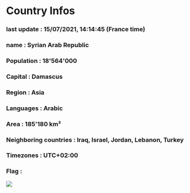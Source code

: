 # Country  Infos
### last update : 15/07/2021, 14:14:45 (France time)

### name : Syrian Arab Republic
### Population : 18'564'000
### Capital : Damascus
### Region : Asia
### Languages : Arabic
### Area : 185'180 km²
### Neighboring countries : Iraq, Israel, Jordan, Lebanon, Turkey
### Timezones : UTC+02:00

### Flag :
![](https://restcountries.eu/data/syr.svg)